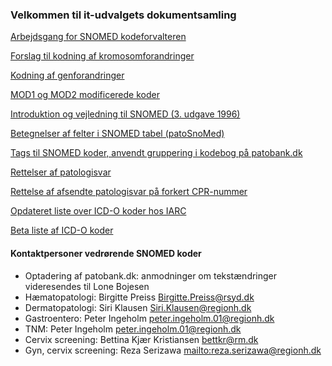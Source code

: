 ### Velkommen til it-udvalgets dokumentsamling

[Arbejdsgang for SNOMED kodeforvalteren](Arbejdsgang%20i%20opdateringer.adoc)

[Forslag til kodning af kromosomforandringer](kodning-af-kromosomforandringer.adoc)

[Kodning af genforandringer](kodning-af-genforandringer.md)

[MOD1 og MOD2 modificerede koder](MOD1-og-MOD2-modificerede-koder.md)

[Introduktion og vejledning til SNOMED (3. udgave 1996)](Introduktion-og-vejledning-til-SNOMED-(3.-udgave-1996))

[Betegnelser af felter i SNOMED tabel (patoSnoMed)](patoSnoMed-kodestruktur.asciidoc)

[Tags til SNOMED koder, anvendt gruppering i kodebog på patobank.dk](Tags.md)

[Rettelser af patologisvar](rettelser-i-svar.md)

[Rettelse af afsendte patologisvar på forkert CPR-nummer](rettelse-af-forkert-cpr.adoc)

[Opdateret liste over ICD-O koder hos IARC](http://codes.iarc.fr/codegroup/2)

[Beta liste af ICD-O koder](https://icd.who.int/dev11/f/en)

#### Kontaktpersoner vedrørende SNOMED koder

- Optadering af patobank.dk: anmodninger om tekstændringer videresendes til Lone Bojesen
- Hæmatopatologi: Birgitte Preiss <Birgitte.Preiss@rsyd.dk>
- Dermatopatologi: Siri Klausen <Siri.Klausen@regionh.dk>
- Gastroentero: Peter Ingeholm <peter.ingeholm.01@regionh.dk> 
- TNM: Peter Ingeholm <peter.ingeholm.01@regionh.dk>
- Cervix screening: Bettina Kjær Kristiansen <bettkr@rm.dk>
- Gyn, cervix screening: Reza Serizawa <mailto:reza.serizawa@regionh.dk>

